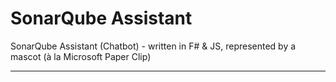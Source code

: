 SonarQube Assistant
===================

SonarQube Assistant (Chatbot) - written in F# & JS, represented by a mascot (à la Microsoft Paper Clip)

---


